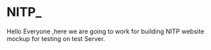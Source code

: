 # NITP_
Hello Everyone ,here we are going to work for building NITP website mockup for testing on test Server.
